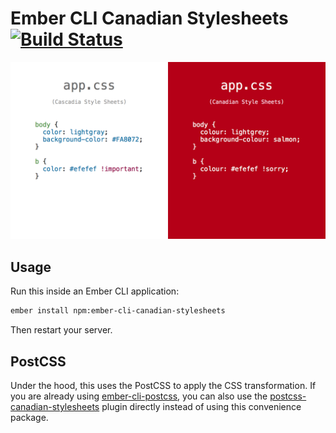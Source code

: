 # Ember CLI Canadian Stylesheets [![Build Status](https://travis-ci.org/chancancode/ember-cli-canadian-stylesheets.svg)](https://travis-ci.org/chancancode/ember-cli-canadian-stylesheets)

![Canadian stylesheets](canadian-stylesheets.png)

## Usage

Run this inside an Ember CLI application:

```sh
ember install npm:ember-cli-canadian-stylesheets
```

Then restart your server.

## PostCSS

Under the hood, this uses the PostCSS to apply the CSS transformation. If you
are already using [ember-cli-postcss](https://github.com/jeffjewiss/ember-cli-postcss),
you can also use the [postcss-canadian-stylesheets](https://github.com/chancancode/postcss-canadian-stylesheets)
plugin directly instead of using this convenience package.
